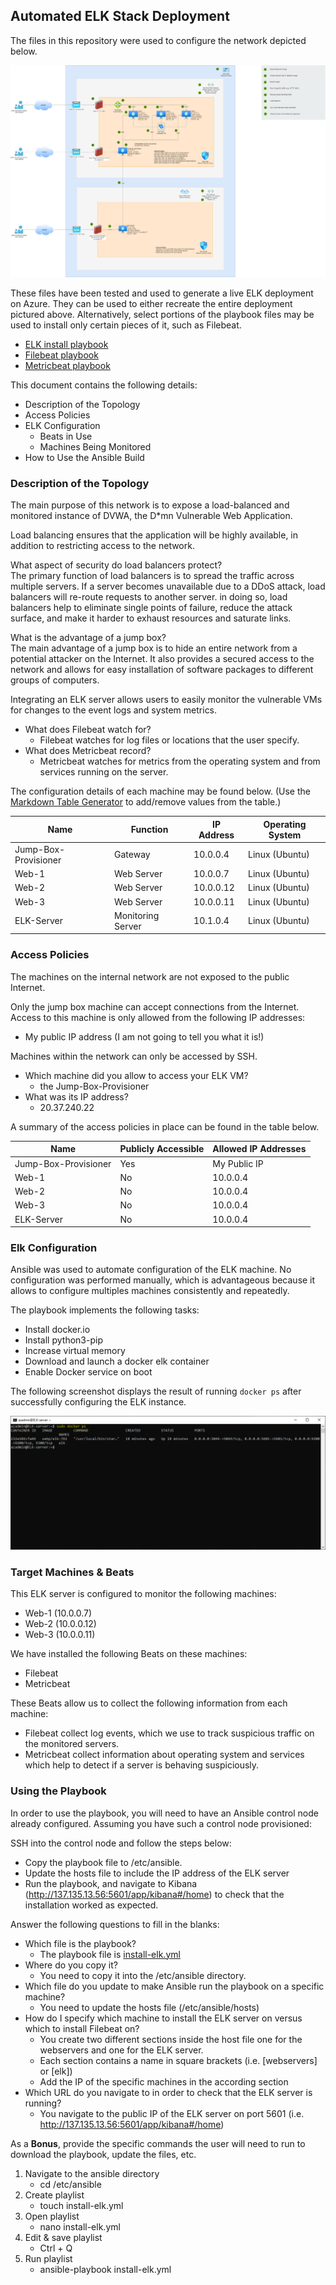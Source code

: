 ## Automated ELK Stack Deployment

The files in this repository were used to configure the network depicted below.

![TODO: Update the path with the name of your diagram](Diagrams/ELK.png)

These files have been tested and used to generate a live ELK deployment on Azure. They can be used to either recreate the entire deployment pictured above. Alternatively, select portions of the playbook files may be used to install only certain pieces of it, such as Filebeat.

  - [ELK install playbook](https://github.com/gilleskern/uwa-bootcamp-project1/blob/main/Ansible/install-elk.yml)
  - [Filebeat playbook](https://github.com/gilleskern/uwa-bootcamp-project1/blob/main/Ansible/filebeat-playbook.yml)
  - [Metricbeat playbook](https://github.com/gilleskern/uwa-bootcamp-project1/blob/main/Ansible/metricbeat-playbook.yml)

This document contains the following details:
- Description of the Topology
- Access Policies
- ELK Configuration
  - Beats in Use
  - Machines Being Monitored
- How to Use the Ansible Build


### Description of the Topology

The main purpose of this network is to expose a load-balanced and monitored instance of DVWA, the D*mn Vulnerable Web Application.

Load balancing ensures that the application will be highly available, in addition to restricting access to the network.

What aspect of security do load balancers protect?\
The primary function of load balancers is to spread the traffic across multiple servers. If a server becomes unavailable due to a DDoS attack, 
load balancers will re-route requests to another server. in doing so, load balancers help to eliminate single points of failure, reduce the attack surface,
and make it harder to exhaust resources and saturate links.

What is the advantage of a jump box?\
The main advantage of a jump box is to hide an entire network from a potential attacker on the Internet. It also provides a secured access to the network
and allows for easy installation of software packages to different groups of computers.

Integrating an ELK server allows users to easily monitor the vulnerable VMs for changes to the event logs and system metrics.
- What does Filebeat watch for? 
  - Filebeat watches for log files or locations that the user specify.
- What does Metricbeat record? 
  - Metricbeat watches for metrics from the operating system and from services running on the server.

The configuration details of each machine may be found below.
(Use the [Markdown Table Generator](http://www.tablesgenerator.com/markdown_tables) to add/remove values from the table.)

| Name                 | Function          | IP Address | Operating System |
|----------------------|-------------------|------------|------------------|
| Jump-Box-Provisioner | Gateway           | 10.0.0.4   | Linux (Ubuntu)   |
| Web-1                | Web Server        | 10.0.0.7   | Linux (Ubuntu)   |
| Web-2                | Web Server        | 10.0.0.12  | Linux (Ubuntu)   |
| Web-3                | Web Server        | 10.0.0.11  | Linux (Ubuntu)   |
| ELK-Server           | Monitoring Server | 10.1.0.4   | Linux (Ubuntu)   |

### Access Policies

The machines on the internal network are not exposed to the public Internet. 

Only the jump box machine can accept connections from the Internet. Access to this machine is only allowed from the following IP addresses:
- My public IP address (I am not going to tell you what it is!)

Machines within the network can only be accessed by SSH.
- Which machine did you allow to access your ELK VM? 
  - the Jump-Box-Provisioner
- What was its IP address? 
  - 20.37.240.22

A summary of the access policies in place can be found in the table below.

| Name                 | Publicly Accessible | Allowed IP Addresses |
|----------------------|---------------------|----------------------|
| Jump-Box-Provisioner | Yes                 | My Public IP         |
| Web-1                | No                  | 10.0.0.4             |
| Web-2                | No                  | 10.0.0.4             |
| Web-3                | No                  | 10.0.0.4             |
| ELK-Server           | No                  | 10.0.0.4             |

### Elk Configuration

Ansible was used to automate configuration of the ELK machine. No configuration was performed manually, which is advantageous because it allows
to configure multiples machines consistently and repeatedly.

The playbook implements the following tasks:
- Install docker.io
- Install python3-pip
- Increase virtual memory
- Download and launch a docker elk container
- Enable Docker service on boot

The following screenshot displays the result of running `docker ps` after successfully configuring the ELK instance.

![TODO: Update the path with the name of your screenshot of docker ps output](Screenshots/elk-container.png)

### Target Machines & Beats
This ELK server is configured to monitor the following machines:
- Web-1 (10.0.0.7)
- Web-2 (10.0.0.12)
- Web-3 (10.0.0.11)

We have installed the following Beats on these machines:
- Filebeat
- Metricbeat

These Beats allow us to collect the following information from each machine:
- Filebeat collect log events, which we use to track suspicious traffic on the monitored servers. 
- Metricbeat collect information about operating system and services which help to detect if a server is behaving suspiciously.

### Using the Playbook
In order to use the playbook, you will need to have an Ansible control node already configured. Assuming you have such a control node provisioned: 

SSH into the control node and follow the steps below:
- Copy the playbook file to /etc/ansible.
- Update the hosts file to include the IP address of the ELK server
- Run the playbook, and navigate to Kibana (http://137.135.13.56:5601/app/kibana#/home) to check that the installation worked as expected.

Answer the following questions to fill in the blanks:
- Which file is the playbook? 
  - The playbook file is [install-elk.yml](https://github.com/gilleskern/uwa-bootcamp-project1/blob/main/Ansible/install-elk.yml)
- Where do you copy it? 
  - You need to copy it into the /etc/ansible directory.
- Which file do you update to make Ansible run the playbook on a specific machine? 
  - You need to update the hosts file (/etc/ansible/hosts)
- How do I specify which machine to install the ELK server on versus which to install Filebeat on? 
  - You create two different sections inside the host file one for the webservers and one for the ELK server.
  - Each section contains a name in square brackets (i.e. [webservers] or [elk])
  - Add the IP of the specific machines in the according section
- Which URL do you navigate to in order to check that the ELK server is running?
  - You navigate to the public IP of the ELK server on port 5601 (i.e. http://137.135.13.56:5601/app/kibana#/home)

As a **Bonus**, provide the specific commands the user will need to run to download the playbook, update the files, etc.
1. Navigate to the ansible directory
    - cd /etc/ansible
2. Create playlist
    - touch install-elk.yml
3. Open playlist
    - nano install-elk.yml
4. Edit & save playlist
    - Ctrl + Q
5. Run playlist
    -  ansible-playbook install-elk.yml
